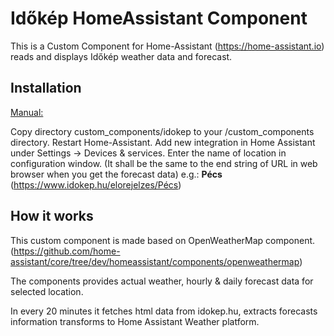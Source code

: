 # Időkép HomeAssistant Component

This is a Custom Component for Home-Assistant (https://home-assistant.io) reads and displays Időkép weather data and forecast.

## Installation

<ins>Manual:</ins>

Copy directory custom_components/idokep to your <config dir>/custom_components directory.
Restart Home-Assistant.
Add new integration in Home Assistant under Settings -> Devices & services.
Enter the name of location in configuration window. (It shall be the same to the end string of URL in web browser when you get the forecast data)
    e.g.: **Pécs**  (https://www.idokep.hu/elorejelzes/Pécs)

## How it works

This custom component is made based on OpenWeatherMap component. (https://github.com/home-assistant/core/tree/dev/homeassistant/components/openweathermap)

The components provides actual weather, hourly & daily forecast data for selected location.

In every 20 minutes it fetches html data from idokep.hu, extracts forecasts information transforms to Home Assistant Weather platform.
